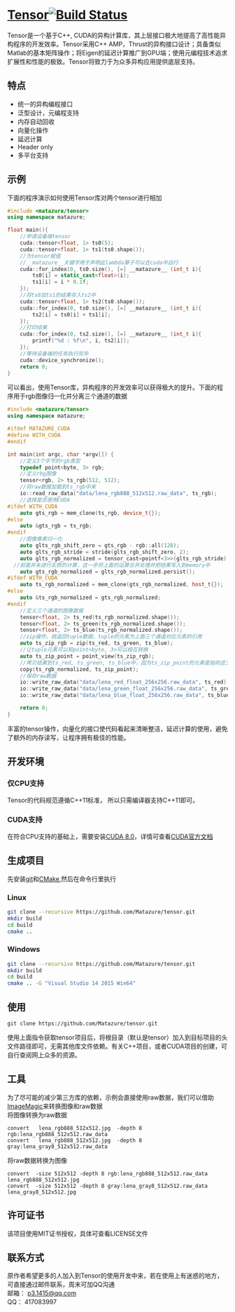 # [Tensor](https://github.com/Matazure/tensor)[![Build Status](https://travis-ci.org/zhangzhimin/tensor.svg?branch=master)](https://travis-ci.org/zhangzhimin/tensor)
Tensor是一个基于C++, CUDA的异构计算库，其上层接口极大地提高了高性能异构程序的开发效率。Tensor采用C++ AMP，Thrust的异构接口设计；具备类似Matlab的基本矩阵操作；将Eigen的延迟计算推广到GPU端；使用元编程技术追求扩展性和性能的极致。Tensor将致力于为众多异构应用提供底层支持。

## 特点
* 统一的异构编程接口
* 泛型设计，元编程支持
* 内存自动回收
* 向量化操作
* 延迟计算
* Header only
* 多平台支持

## 示例
 下面的程序演示如何使用Tensor库对两个tensor进行相加
``` cpp
#include <matazure/tensor>
using namespace matazure;

float main(){
	//申请设备端tensor
	cuda::tensor<float, 1> ts0(5);
	cuda::tensor<float, 1> ts1(ts0.shape());	
	//为tensor赋值
	//__matazure__关键字用于声明此lambda算子可以在cuda中运行
	cuda::for_index(0, ts0.size(), [=] __matazure__ (int_t i){
		ts0[i] = static_cast<float>(i);
		ts1[i] = i * 0.1f;
	});	
	//将ts0加ts1的结果存入ts2中
	cuda::tensor<float, 1> ts2(ts0.shape());
	cuda::for_index(0, ts0.size(), [=] __matazure__ (int_t i){
		ts2[i] = ts0[i] + ts1[i];
	});
	//打印结果
	cuda::for_index(0, ts2.size(), [=] __matazure__ (int_t i){
		printf("%d : %f\n", i, ts2[i]);
	});	
	//等待设备端的任务执行完毕
	cuda::device_synchronize();
	return 0;
}
```
可以看出，使用Tensor库，异构程序的开发效率可以获得极大的提升。下面的程序用于rgb图像归一化并分离三个通道的数据
``` cpp
#include <matazure/tensor>
using namespace matazure;

#ifdef MATAZURE_CUDA
#define WITH_CUDA
#endif

int main(int argc, char *argv[]) {
	//定义3个字节的rgb类型
	typedef point<byte, 3> rgb;
	//定义rbg图像
	tensor<rgb, 2> ts_rgb(512, 512);
	//将raw数据加载到ts_rgb中来
	io::read_raw_data("data/lena_rgb888_512x512.raw_data", ts_rgb);
	//选择是否使用CUDA
#ifdef WITH_CUDA
	auto gts_rgb = mem_clone(ts_rgb, device_t{});
#else
	auto &gts_rgb = ts_rgb;
#endif
	//图像像素归一化
	auto glts_rgb_shift_zero = gts_rgb - rgb::all(128);
	auto glts_rgb_stride = stride(glts_rgb_shift_zero, 2);
	auto glts_rgb_normalized = tensor_cast<pointf<3>>(glts_rgb_stride) / pointf<3>::all(128.0f);
  //前面并未进行实质的计算，这一步将上面的运算合并处理并把结果写入到memory中
	auto gts_rgb_normalized = glts_rgb_normalized.persist();
#ifdef WITH_CUDA
	auto ts_rgb_normalized = mem_clone(gts_rgb_normalized, host_t{});
#else
	auto &ts_rgb_normalized = gts_rgb_normalized;
#endif
	//定义三个通道的图像数据
	tensor<float, 2> ts_red(ts_rgb_normalized.shape());
	tensor<float, 2> ts_green(ts_rgb_normalized.shape());
	tensor<float, 2> ts_blue(ts_rgb_normalized.shape());
	//zip操作，就返回tuple数据，tuple的元素为上面三个通道对应元素的引用
	auto ts_zip_rgb = zip(ts_red, ts_green, ts_blue);
	//让tuple元素可以和point<byte, 3>可以相互转换
	auto ts_zip_point = point_view(ts_zip_rgb);
	//拷贝结果到ts_red, ts_green, ts_blue中，因为ts_zip_point的元素是指向这三个通道的引用
	copy(ts_rgb_normalized, ts_zip_point);
	//保存raw数据
	io::write_raw_data("data/lena_red_float_256x256.raw_data", ts_red);
	io::write_raw_data("data/lena_green_float_256x256.raw_data", ts_green);
	io::write_raw_data("data/lena_blue_float_256x256.raw_data", ts_blue);

	return 0;
}
```
丰富的tensor操作，向量化的接口使代码看起来清晰整洁，延迟计算的使用，避免了额外的内存读写，让程序拥有极佳的性能。
## 开发环境
### 仅CPU支持
Tensor的代码规范遵循C++11标准， 所以只需编译器支持C++11即可。
### CUDA支持
在符合CPU支持的基础上，需要安装[CUDA 8.0](https://developer.nvidia.com/cuda-downloads)，详情可查看[CUDA官方文档](http://docs.nvidia.com/cuda/index.html#axzz4kQuxAvUe)

## 生成项目
先安装[git](https://git-scm.com/)和[CMake](https://cmake.org/),然后在命令行里执行
### Linux
``` sh
git clone --recursive https://github.com/Matazure/tensor.git
mkdir build
cd build
cmake ..
```
### Windows
``` sh
git clone --recursive https://github.com/Matazure/tensor.git
mkdir build
cd build
cmake .. -G "Visual Studio 14 2015 Win64"
```

## 使用
```
git clone https://github.com/Matazure/tensor.git
```
使用上面指令获取tensor项目后，将根目录（默认是tensor）加入到目标项目的头文件路径即可，无需其他库文件依赖。有关C++项目，或者CUDA项目的创建，可自行查阅网上众多的资源。

## 工具
为了尽可能的减少第三方库的依赖，示例会直接使用raw数据，我们可以借助[ImageMagic](http://www.imagemagick.org/)来转换图像和raw数据  
将图像转换为raw数据
```
convert   lena_rgb888_512x512.jpg  -depth 8 rgb:lena_rgb888_512x512.raw_data
convert   lena_rgb888_512x512.jpg  -depth 8 gray:lena_gray8_512x512.raw_data
```
将raw数据转换为图像
```
convert  -size 512x512 -depth 8 rgb:lena_rgb888_512x512.raw_data lena_rgb888_512x512.jpg
convert  -size 512x512 -depth 8 gray:lena_gray8_512x512.raw_data lena_gray8_512x512.jpg
```
## 许可证书
该项目使用MIT证书授权，具体可查看LICENSE文件

## 联系方式
原作者希望更多的人加入到Tensor的使用开发中来，若在使用上有迷惑的地方，可直接通过邮件联系，周末可加QQ沟通  
邮箱： p3.1415@qq.com  
QQ： 417083997

